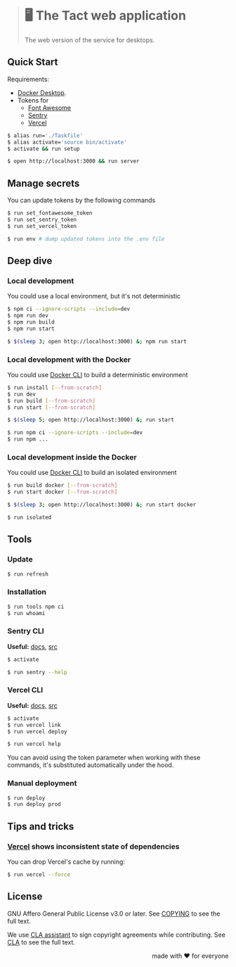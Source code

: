 > # 🖥️ The Tact web application
>
> The web version of the service for desktops.

## Quick Start

Requirements:

- [Docker Desktop][Docker].
- Tokens for
  - [Font Awesome][]
  - [Sentry][]
  - [Vercel][]

[Docker]:         https://www.docker.com/products/docker-desktop/
[Font Awesome]:   https://fontawesome.com/
[Sentry]:         https://sentry.io/welcome/
[Vercel]:         https://vercel.com/

```bash
$ alias run='./Taskfile'
$ alias activate='source bin/activate'
$ activate && run setup

$ open http://localhost:3000 && run server
```

## Manage secrets

You can update tokens by the following commands

```bash
$ run set_fontawesome_token
$ run set_sentry_token
$ run set_vercel_token

$ run env # dump updated tokens into the .env file
```

## Deep dive

### Local development

You could use a local environment, but it's not deterministic

```bash
$ npm ci --ignore-scripts --include=dev
$ npm run dev
$ npm run build
$ npm run start

$ $(sleep 3; open http://localhost:3000) &; npm run start
```

### Local development with the Docker

You could use [Docker CLI][] to build a deterministic environment

```bash
$ run install [--from-scratch]
$ run dev
$ run build [--from-scratch]
$ run start [--from-scratch]

$ $(sleep 5; open http://localhost:3000) &; run start

$ run npm ci --ignore-scripts --include=dev
$ run npm ...
```

### Local development inside the Docker

You could use [Docker CLI][] to build an isolated environment

```bash
$ run build docker [--from-scratch]
$ run start docker [--from-scratch]

$ $(sleep 3; open http://localhost:3000) &; run start docker

$ run isolated
```

## Tools

### Update

```bash
$ run refresh
```

### Installation

```bash
$ run tools npm ci
$ run whoami
```

### Sentry CLI
**Useful:** [docs][Sentry CLI], [src](https://github.com/getsentry/sentry-cli)

```bash
$ activate

$ run sentry --help
```

### Vercel CLI
**Useful:** [docs][Vercel CLI], [src](https://github.com/vercel/vercel)

```bash
$ activate
$ run vercel link
$ run vercel deploy

$ run vercel help
```

You can avoid using the token parameter when working with these commands,
it's substituted automatically under the hood.

[Docker CLI]:       https://docs.docker.com/engine/reference/commandline/cli/
[Sentry CLI]:       https://docs.sentry.io/product/cli/
[Vercel CLI]:       https://vercel.com/docs/cli

### Manual deployment

```bash
$ run deploy
$ run deploy prod
```

## Tips and tricks

### [Vercel][] shows inconsistent state of dependencies

You can drop Vercel's cache by running:

```bash
$ run vercel --force
```

## License

GNU Affero General Public License v3.0 or later.
See [COPYING](COPYING) to see the full text.

We use [CLA assistant][] to sign copyright agreements while contributing.
See [CLA][] to see the full text.

[CLA]:                https://gist.github.com/kamilsk/44221b6834a6cdc273b5e3411224f8be
[CLA assistant]:      https://cla-assistant.io/tact-app/web
[CLA assistant.src]:  https://github.com/cla-assistant/cla-assistant

<p align="right">made with ❤️ for everyone</p>
